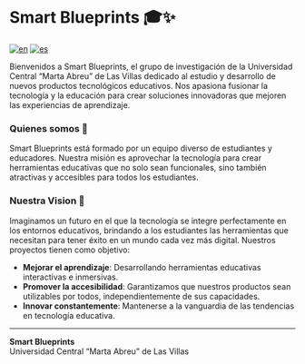 # Smart Blueprints 🎓✨

[![en](https://img.shields.io/badge/lang-en-red.svg)](https://github.com/Smart-Blueprints/.github/blob/main/README.md)
[![es](https://img.shields.io/badge/lang-es-yellow.svg)](https://github.com/Smart-Blueprints/.github/blob/main/README.es.md)

Bienvenidos a Smart Blueprints, el grupo de investigación de la Universidad Central “Marta Abreu” de Las Villas dedicado al estudio y desarrollo de nuevos productos tecnológicos educativos. Nos apasiona fusionar la tecnología y la educación para crear soluciones innovadoras que mejoren las experiencias de aprendizaje.

### Quienes somos 🌟

Smart Blueprints está formado por un equipo diverso de estudiantes y educadores. Nuestra misión es aprovechar la tecnología para crear herramientas educativas que no solo sean funcionales, sino también atractivas y accesibles para todos los estudiantes.

### Nuestra Vision 🔭

Imaginamos un futuro en el que la tecnología se integre perfectamente en los entornos educativos, brindando a los estudiantes las herramientas que necesitan para tener éxito en un mundo cada vez más digital. Nuestros proyectos tienen como objetivo:

- **Mejorar el aprendizaje**: Desarrollando herramientas educativas interactivas e inmersivas.
- **Promover la accesibilidad**: Garantizamos que nuestros productos sean utilizables por todos, independientemente de sus capacidades.
- **Innovar constantemente**: Mantenerse a la vanguardia de las tendencias en tecnología educativa.

---

**Smart Blueprints**  
Universidad Central “Marta Abreu” de Las Villas